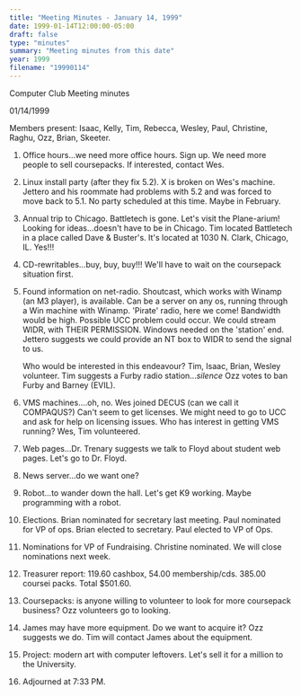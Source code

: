 ```yaml
---
title: "Meeting Minutes - January 14, 1999"
date: 1999-01-14T12:00:00-05:00
draft: false
type: "minutes"
summary: "Meeting minutes from this date"
year: 1999
filename: "19990114"
---
```


Computer Club Meeting minutes </p><p>
01/14/1999  </p><p>
Members present: Isaac, Kelly, Tim, Rebecca, Wesley, Paul, Christine, Raghu, Ozz, Brian, Skeeter. </p><p>
1) Office hours...we need more office hours.  Sign up.  We need more people to sell coursepacks.  If interested, contact Wes. </p><p>
2) Linux install party (after they fix 5.2).  X is broken on Wes's machine. Jettero and his roommate had problems with 5.2 and was forced to move back to 5.1.  No party scheduled at this time.  Maybe in February. </p><p>
3) Annual trip to Chicago.  Battletech is gone.  Let's visit the Plane-arium! Looking for ideas...doesn't have to be in Chicago.  Tim located Battletech in a place called Dave & Buster's.  It's located at 1030 N. Clark, Chicago, IL. Yes!!! </p><p>
4) CD-rewritables...buy, buy, buy!!!  We'll have to wait on the coursepack situation first.   </p><p>
5) Found information on net-radio.  Shoutcast, which works with Winamp (an M3 player), is available.  Can be a server on any os, running through a Win machine with Winamp.  'Pirate' radio, here we come!  Bandwidth would be high. Possible UCC problem could occur.  We could stream WIDR, with THEIR PERMISSION. Windows needed on the 'station' end.  Jettero suggests we could provide an NT box to WIDR to send the signal to us. </p><p>
Who would be interested in this endeavour?  Tim, Isaac, Brian, Wesley volunteer.  Tim suggests a Furby radio station...*silence*  Ozz votes to ban Furby and Barney (EVIL).   </p><p>
6) VMS machines....oh, no.  Wes joined DECUS (can we call it COMPAQUS?)  Can't seem to get licenses.  We might need to go to UCC and ask for help on licensing issues.  Who has interest in getting VMS running?  Wes, Tim volunteered.   </p><p>
7) Web pages...Dr. Trenary suggests we talk to Floyd about student web pages. Let's go to Dr. Floyd.   </p><p>
8) News server...do we want one?   </p><p>
9) Robot...to wander down the hall.  Let's get K9 working.  Maybe programming with a robot. </p><p>
10) Elections.  Brian nominated for secretary last meeting.  Paul nominated for VP of ops.  Brian elected to secretary.  Paul elected to VP of Ops. </p><p>
11) Nominations for VP of Fundraising.  Christine nominated.  We will close nominations next week. </p><p>
12) Treasurer report: 119.60 cashbox, 54.00 membership/cds.  385.00 coursei packs.  Total $501.60.   </p><p>
13) Coursepacks: is anyone willing to volunteer to look for more coursepack business?  Ozz volunteers go to looking. </p><p>
14) James may have more equipment.  Do we want to acquire it?  Ozz suggests we do.  Tim will contact James about the equipment.   </p><p>
15) Project: modern art with computer leftovers.  Let's sell it for a million to the University. </p><p>
16) Adjourned at 7:33 PM. </p><p>
</p><p>
</p>
